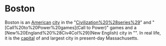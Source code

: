 # Boston

Boston is an [American](American) [city](city) in the "[Civilization%20%28series%29](Civilization)" and "[Call%20to%20Power%20games](Call to Power)" games and a [New%20England%20%28Civ4Col%29](New English) city in "". In real life, it is the [capital](capital) of and largest city in present-day Massachusetts.